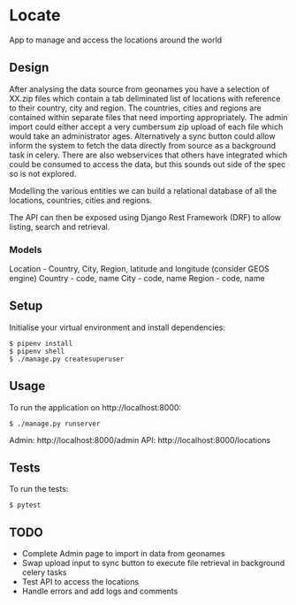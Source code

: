 # Locate
App to manage and access the locations around the world

## Design
After analysing the data source from geonames you have a selection of XX.zip files which contain a tab deliminated list of locations with reference to their country, city and region. The countries, cities and regions are contained within separate files that need importing appropriately. The admin import could either accept a very cumbersum zip upload of each file which would take an administrator ages. Alternatively a sync button could allow inform the system to fetch the data directly from source as a background task in celery. There are also webservices that others have integrated which could be consumed to access the data, but this sounds out side of the spec so is not explored.

Modelling the various entities we can build a relational database of all the locations, countries, cities and regions.

The API can then be exposed using Django Rest Framework (DRF) to allow listing, search and retrieval.

### Models
Location - Country, City, Region, latitude and longitude (consider GEOS engine)
Country - code, name
City - code, name
Region - code, name

## Setup
Initialise your virtual environment and install dependencies:
```
$ pipenv install
$ pipenv shell
$ ./manage.py createsuperuser
```

## Usage
To run the application on http://localhost:8000:
```
$ ./manage.py runserver
```
Admin: http://localhost:8000/admin
API: http://localhost:8000/locations

## Tests
To run the tests:
```
$ pytest
```

## TODO
- Complete Admin page to import in data from geonames
- Swap upload input to sync button to execute file retrieval in background celery tasks
- Test API to access the locations
- Handle errors and add logs and comments
